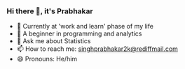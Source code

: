 ### Hi there 👋, it's Prabhakar

- 🔭 Currently at 'work and learn' phase of my life
- 🌱 A beginner in programming and analytics
- 💬 Ask me about Statistics
- 📫 How to reach me: singhprabhakar2k@rediffmail.com
- 😄 Pronouns: He/him

<!--
**outlierrrr/outlierrrr** is a ✨ _special_ ✨ repository because its `README.md` (this file) appears on your GitHub profile.

Here are some ideas to get you started:

- 🔭 I’m currently working on ...
- 🌱 I’m currently learning ...
- 👯 I’m looking to collaborate on ...
- 🤔 I’m looking for help with ...
- 💬 Ask me about ...
- 📫 How to reach me: ...
- 😄 Pronouns: ...
- ⚡ Fun fact: ...
-->

